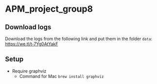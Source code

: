 # APM_project_group8

## Download logs
Download the logs from the following link and put them in the folder `data`:
https://we.tl/t-7Yg0AtYakF

## Setup
- Require graphviz
    - Command for Mac `brew install graphviz`